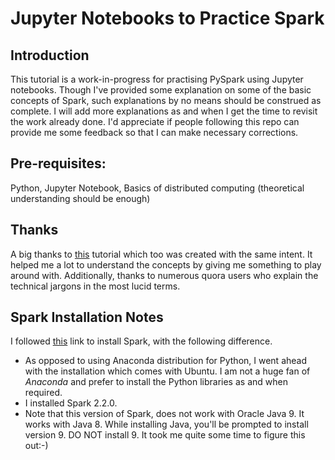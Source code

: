 # Jupyter Notebooks to Practice Spark

## Introduction
This tutorial is a work-in-progress for practising PySpark using Jupyter notebooks. Though I've provided some explanation on some of the basic concepts of Spark, such explanations by no means should be construed as complete. I will add more explanations as and when I get the time to revisit the work already done. I'd appreciate if people following this repo can provide me some feedback so that I can make necessary corrections. 

## Pre-requisites:
Python, Jupyter Notebook, Basics of distributed computing (theoretical understanding should be enough) 

## Thanks
A big thanks to [this](https://github.com/jadianes/spark-py-notebooks) tutorial which too was created with the same intent. It helped me a lot to understand the concepts by giving me something to play around with. Additionally, thanks to numerous quora users who explain the technical jargons in the most lucid terms. 

## Spark Installation Notes
I followed [this](https://medium.com/@GalarnykMichael/install-spark-on-ubuntu-pyspark-231c45677de0) link to install Spark, with the following difference. 
* As opposed to using Anaconda distribution for Python, I went ahead with the installation which comes with Ubuntu. I am not a huge fan of *Anaconda* and prefer to install the Python libraries as and when required. 
* I installed Spark 2.2.0.
* Note that this version of Spark, does not work with Oracle Java 9. It works with Java 8. While installing Java, you'll be prompted to install version 9. DO NOT install 9. It took me quite some time to figure this out:-)  
